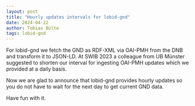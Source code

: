 ```yaml
---
layout: post
title: "Hourly updates intervals for lobid-gnd"
date: 2024-04-22
author: Tobias Bülte
tags: lobid-gnd
---
```


For lobid-gnd we fetch the GND as RDF-XML via OAI-PMH from the DNB and transform it to JSON-LD.
At SWIB 2023 a colleague from UB Münster suggested to shorten our interval for ingesting OAI-PMH updates
which we provided at a daily basis.

Now we are glad to announce that lobid-gnd provides hourly updates so you do not have to wait for the next day to get current GND data.

Have fun with it.
